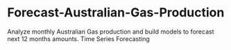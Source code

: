 # Forecast-Australian-Gas-Production
Analyze monthly Australian Gas production and build models to forecast next 12 months amounts. Time Series Forecasting
